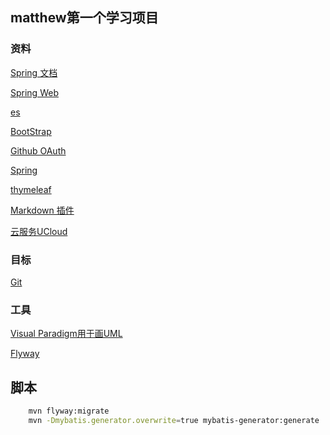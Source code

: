 ## matthew第一个学习项目

### 资料

[Spring 文档](https://spring.io/guides)

[Spring Web](https://docs.spring.io/spring-boot/docs/2.1.8.RELEASE/reference/html/)

[es](https://elasticsearch.cn/explore)

[BootStrap](https://v3.bootcss.com/getting-started/)

[Github OAuth](https://developer.github.com/apps/building-oauth-apps/creating-an-oauth-app/)

[Spring](https://docs.spring.io/spring-boot/docs/2.1.8.RELEASE/reference/html/boot-features-sql.html)

[thymeleaf](https://www.thymeleaf.org/doc/tutorials/3.0/usingthymeleaf.html)

[Markdown 插件](http://editor.md.ipandao.com/examples/)

[云服务UCloud](https://github.com/ucloud/ufile-sdk-java)
### 目标

[Git](https://elasticsearch.cn/)

### 工具

[Visual Paradigm用于画UML](https://www.visual-paradigm.com)

[Flyway](https://flywaydb.org/getstarted/firststeps/maven)

## 脚本

```bash
    mvn flyway:migrate
    mvn -Dmybatis.generator.overwrite=true mybatis-generator:generate
```